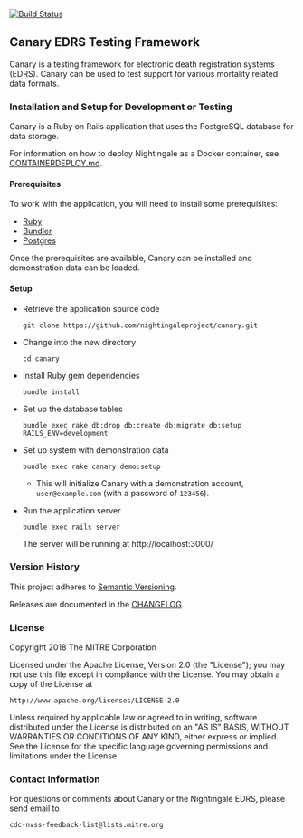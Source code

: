 [![Build Status](https://travis-ci.org/nightingaleproject/canary.svg?branch=master)](https://travis-ci.org/nightingaleproject/canary)

## Canary EDRS Testing Framework

Canary is a testing framework for electronic death registration systems (EDRS). Canary can be used to test support for various mortality related data formats.

### Installation and Setup for Development or Testing

Canary is a Ruby on Rails application that uses the PostgreSQL database for data storage.

For information on how to deploy Nightingale as a Docker container, see [CONTAINERDEPLOY.md](CONTAINERDEPLOY.md).

#### Prerequisites

To work with the application, you will need to install some prerequisites:

* [Ruby](https://www.ruby-lang.org/)
* [Bundler](http://bundler.io/)
* [Postgres](http://www.postgresql.org/)

Once the prerequisites are available, Canary can be installed and demonstration data can be loaded.

#### Setup

* Retrieve the application source code

    `git clone https://github.com/nightingaleproject/canary.git`

* Change into the new directory

    `cd canary`

* Install Ruby gem dependencies

    `bundle install`

* Set up the database tables

    `bundle exec rake db:drop db:create db:migrate db:setup RAILS_ENV=development`

* Set up system with demonstration data

    `bundle exec rake canary:demo:setup`

  * This will initialize Canary with a demonstration account, `user@example.com` (with a password of `123456`).

* Run the application server

    `bundle exec rails server`

    The server will be running at http://localhost:3000/

### Version History

This project adheres to [Semantic Versioning](http://semver.org/).

Releases are documented in the [CHANGELOG](https://github.com/nightingaleproject/canary/blob/master/CHANGELOG.md).

### License

Copyright 2018 The MITRE Corporation

Licensed under the Apache License, Version 2.0 (the "License"); you may not use this file except in compliance with the License. You may obtain a copy of the License at

```
http://www.apache.org/licenses/LICENSE-2.0
```

Unless required by applicable law or agreed to in writing, software distributed under the License is distributed on an "AS IS" BASIS, WITHOUT WARRANTIES OR CONDITIONS OF ANY KIND, either express or implied. See the License for the specific language governing permissions and limitations under the License.

### Contact Information

For questions or comments about Canary or the Nightingale EDRS, please send email to

    cdc-nvss-feedback-list@lists.mitre.org
